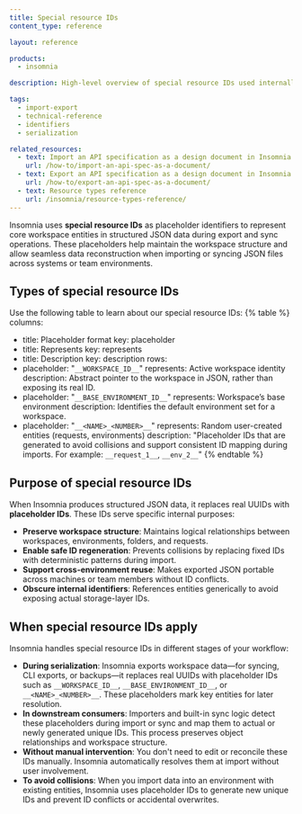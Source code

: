 ```yaml
---
title: Special resource IDs
content_type: reference

layout: reference

products:
  - insomnia

description: High‑level overview of special resource IDs used internally by Insomnia to map workspace structure and entities.

tags:
  - import-export
  - technical-reference
  - identifiers
  - serialization

related_resources:
  - text: Import an API specification as a design document in Insomnia
    url: /how-to/import-an-api-spec-as-a-document/
  - text: Export an API specification as a design document in Insomnia
    url: /how-to/export-an-api-spec-as-a-document/
  - text: Resource types reference
    url: /insomnia/resource-types-reference/     
---
```

Insomnia uses **special resource IDs** as placeholder identifiers to represent core workspace entities in structured JSON data during export and sync operations. These placeholders help maintain the workspace structure and allow seamless data reconstruction when importing or syncing JSON files across systems or team environments.

## Types of special resource IDs
Use the following table to learn about our special resource IDs:
{% table %}
columns:
  - title: Placeholder format
    key: placeholder
  - title: Represents
    key: represents
  - title: Description
    key: description
rows:
  - placeholder: "`__WORKSPACE_ID__`"
    represents: Active workspace identity
    description: Abstract pointer to the workspace in JSON, rather than exposing its real ID.
  - placeholder: "`__BASE_ENVIRONMENT_ID__`"
    represents: Workspace’s base environment
    description: Identifies the default environment set for a workspace.
  - placeholder: "`__<NAME>_<NUMBER>__`"
    represents: Random user-created entities (requests, environments)
    description: "Placeholder IDs that are generated to avoid collisions and support consistent ID mapping during imports. For example: `__request_1__`, `__env_2__`"
{% endtable %}

## Purpose of special resource IDs
When Insomnia produces structured JSON data, it replaces real UUIDs with **placeholder IDs**. These IDs serve specific internal purposes:
- **Preserve workspace structure**: Maintains logical relationships between workspaces, environments, folders, and requests.
- **Enable safe ID regeneration**: Prevents collisions by replacing fixed IDs with deterministic patterns during import.
- **Support cross-environment reuse**: Makes exported JSON portable across machines or team members without ID conflicts.
- **Obscure internal identifiers**: References entities generically to avoid exposing actual storage-layer IDs.

## When special resource IDs apply
Insomnia handles special resource IDs in different stages of your workflow:
- **During serialization**: Insomnia exports workspace data—for syncing, CLI exports, or backups—it replaces real UUIDs with placeholder IDs such as `__WORKSPACE_ID__`, `__BASE_ENVIRONMENT_ID__`, or `__<NAME>_<NUMBER>__`. These placeholders mark key entities for later resolution.
- **In downstream consumers**: Importers and built-in sync logic detect these placeholders during import or sync and map them to actual or newly generated unique IDs. This process preserves object relationships and workspace structure.
- **Without manual intervention**: You don't need to edit or reconcile these IDs manually. Insomnia automatically resolves them at import without user involvement.
- **To avoid collisions**: When you import data into an environment with existing entities, Insomnia uses placeholder IDs to generate new unique IDs and prevent ID conflicts or accidental overwrites.
